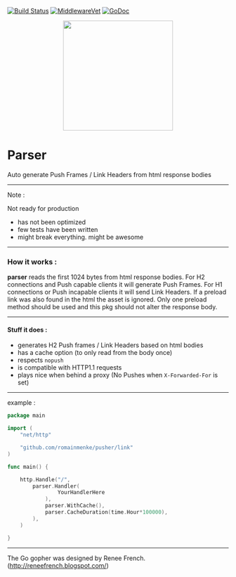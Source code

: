 [![Build Status](https://travis-ci.org/romainmenke/pusher.svg?branch=master)](https://travis-ci.org/romainmenke/pusher)
[![MiddlewareVet](https://middleware.vet/github.com/romainmenke/pusher.svg)](https://middleware.vet#github.com/romainmenke/pusher/parser)
[![GoDoc](https://godoc.org/github.com/romainmenke/pusher?status.svg)](https://godoc.org/github.com/romainmenke/pusher/parser)

<p align="center">
  <img src="https://cloud.githubusercontent.com/assets/11521496/24838540/070645b2-1d4a-11e7-9c39-900371d5fda3.png" width="250"/>
</p>

# Parser

Auto generate Push Frames / Link Headers from html response bodies

----

Note :

Not ready for production

- has not been optimized
- few tests have been written
- might break everything. might be awesome

----

### How it works :

**parser** reads the first 1024 bytes from html response bodies. For H2 connections and Push capable clients it will generate Push Frames. For H1 connections or Push incapable clients it will send Link Headers. If a preload link was also found in the html the asset is ignored. Only one preload method should be used and this pkg should not alter the response body.

---

#### Stuff it does :

- generates H2 Push frames / Link Headers based on html bodies
- has a cache option (to only read from the body once)
- respects `nopush`
- is compatible with HTTP1.1 requests
- plays nice when behind a proxy (No Pushes when `X-Forwarded-For` is set)

---

example :

```go
package main

import (
	"net/http"

	"github.com/romainmenke/pusher/link"
)

func main() {

	http.Handle("/",
		parser.Handler(
				YourHandlerHere
			),
			parser.WithCache(),
			parser.CacheDuration(time.Hour*100000),
		),
	)

}
```

---

The Go gopher was designed by Renee French. (http://reneefrench.blogspot.com/)
